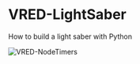 # VRED-LightSaber
How to build a light saber with Python

![VRED-NodeTimers](https://user-images.githubusercontent.com/39199224/143358546-f5350fd0-0ce6-41db-ae7e-69befff3f359.gif)
